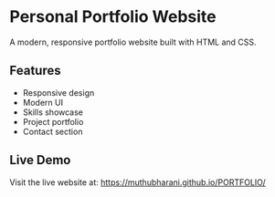 # Personal Portfolio Website

A modern, responsive portfolio website built with HTML and CSS.

## Features
- Responsive design
- Modern UI
- Skills showcase
- Project portfolio
- Contact section

## Live Demo
Visit the live website at: https://muthubharani.github.io/PORTFOLIO/ 
